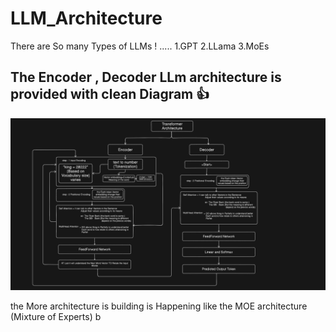 # LLM_Architecture
There are So many Types of LLMs ! .....
1.GPT
2.LLama
3.MoEs

The Encoder , Decoder LLm architecture is provided with clean Diagram 👍 
---
<img src="https://raw.githubusercontent.com/UddavGoshika/LLM_Architecture/refs/heads/main/LLM_Architecture.png">

the More architecture is building is Happening 
like the MOE architecture (Mixture of Experts) b
